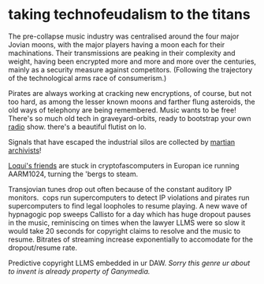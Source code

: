 # taking technofeudalism to the titans

The pre-collapse music industry was centralised around the four major Jovian moons, with the major players having a moon each for their machinations. Their transmissions are peaking in their complexity and weight, having been encrypted more and more and more over the centuries, mainly as a security measure against competitors. (Following the trajectory of the technological arms race of consumerism.)

Pirates are always working at cracking new encryptions, of course, but not too hard, as among the lesser known moons and farther flung asteroids, the old ways of telephony are being remembered. Music wants to be free! There's so much old tech in graveyard-orbits, ready to bootstrap your own [radio](radio.md) show. there's a beautiful flutist on Io.

Signals that have escaped the industrial silos are collected by [martian archivists](Enyo.md)!

[Loqui's friends](hermit.md) are stuck in cryptofascomputers in Europan ice running AARM1024, turning the 'bergs to steam.

Transjovian tunes drop out often because of the constant auditory IP monitors.  cops run supercomputers to detect IP violations and pirates run supercomputers to find legal loopholes to resume playing. A new wave of hypnagogic pop sweeps Callisto for a day which has huge dropout pauses in the music, reminiscing on times when the lawyer LLMS were so slow it would take 20 seconds for copyright claims to resolve and the music to resume. Bitrates of streaming increase exponentially to accomodate for the dropout/resume rate. 

Predictive copyright LLMS embedded in ur DAW. *Sorry this genre ur about to invent is already property of Ganymedia.*